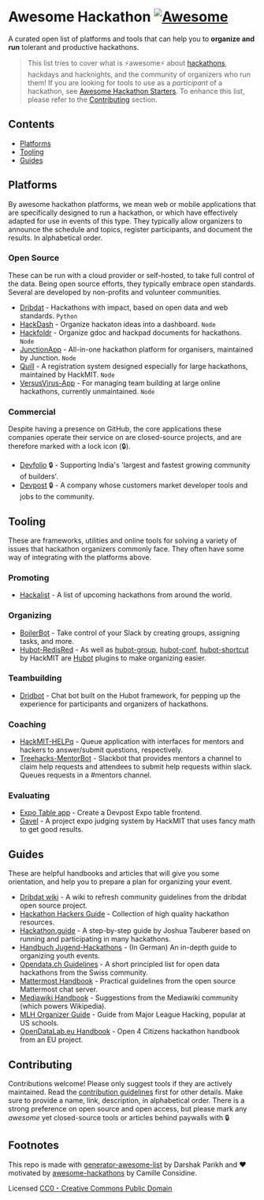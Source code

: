 # Awesome Hackathon [![Awesome](https://awesome.re/badge-flat2.svg)](https://awesome.re)

A curated open list of platforms and tools that can help you to **organize and run** tolerant and productive hackathons. 

> This list tries to cover what is ⚡️awesome⚡️ about [hackathons](https://en.wikipedia.org/wiki/Hackathon), hackdays and hacknights, and the community of organizers who run them! If you are looking for tools to use as a _participant_ of a hackathon, see [Awesome Hackathon Starters](https://github.com/geekcamp-ph/awesome-hackathon-starters). To enhance this list, please refer to the [Contributing](#Contributing) section.

## Contents

- [Platforms](#platforms)
- [Tooling](#tooling)
- [Guides](#guides)

## Platforms

By awesome hackathon platforms, we mean web or mobile applications that are specifically designed to run a hackathon, or which have effectively adapted for use in events of this type. They typically allow organizers to announce the schedule and topics, register participants, and document the results. In alphabetical order.

### Open Source

These can be run with a cloud provider or self-hosted, to take full control of the data. Being open source efforts, they typically embrace open standards. Several are developed by non-profits and volunteer communities.

- [Dribdat](https://github.com/dribdat/dribdat) - Hackathons with impact, based on open data and web standards. `Python`
- [HackDash](https://github.com/impronunciable/hackdash) - Organize hackaton ideas into a dashboard. `Node`
- [Hackfoldr](https://github.com/hackfoldr/hackfoldr) - Organize gdoc and hackpad documents for hackathons. `Node`
- [JunctionApp](https://github.com/hackjunction/JunctionApp) -  All-in-one hackathon platform for organisers, maintained by Junction. `Node`
- [Quill](https://github.com/techx/quill) - A registration system designed especially for large hackathons, maintained by HackMIT. `Node`
- [VersusVirus-App](https://github.com/VersusVirus-Hackathons/VersusVirus-App) - For managing team building at large online hackathons, currently unmaintained. `Node`

### Commercial

Despite having a presence on GitHub, the core applications these companies operate their service on are closed-source projects, and are therefore marked with a lock icon (🔒).

- [Devfolio](https://github.com/devfolioco) 🔒 - Supporting India's 'largest and fastest growing community of builders'.
- [Devpost](https://github.com/challengepost) 🔒 - A company whose customers market developer tools and jobs to the community.

## Tooling

These are frameworks, utilities and online tools for solving a variety of issues that hackathon organizers commonly face. They often have some way of integrating with the platforms above.  

### Promoting

- [Hackalist](https://github.com/Hackalist/Hackalist.github.io) -  A list of upcoming hackathons from around the world. 

### Organizing

- [BoilerBot](https://github.com/BoilerMake/boilerbot) - Take control of your Slack by creating groups, assigning tasks, and more.
- [Hubot-RedisRed](https://github.com/Detry322/hubot-redisred) - As well as [hubot-group](https://github.com/anishathalye/hubot-group), [hubot-conf](https://github.com/anishathalye/hubot-conf), [hubot-shortcut](https://github.com/anishathalye/hubot-shortcut) by HackMIT are [Hubot](https://hubot.github.com/) plugins to make organizing easier.

### Teambuilding

- [Dridbot](https://github.com/dribdat/dridbot) - Chat bot built on the Hubot framework, for pepping up the experience for participants and organizers of hackathons.

### Coaching

- [HackMIT-HELPq](https://github.com/ehzhang/helpq) - Queue application with interfaces for mentors and hackers to answer/submit questions, respectively.
- [Treehacks-MentorBot](https://github.com/TreeHacks/slack-mentorship) - Slackbot that provides mentors a channel to claim help requests and attendees to submit help requests within slack. Queues requests in a #mentors channel.

### Evaluating

- [Expo Table app](https://github.com/nealrs/expo#fork-destination-box) - Create a Devpost Expo table frontend.
- [Gavel](https://github.com/anishathalye/gavel) - A project expo judging system by HackMIT that uses fancy math to get good results.

## Guides

These are helpful handbooks and articles that will give you some orientation, and help you to prepare a plan for organizing your event.

- [Dribdat wiki](https://github.com/dribdat/docs/wiki) - A wiki to refresh community guidelines from the dribdat open source project.
- [Hackathon Hackers Guide](https://github.com/HackathonHackers/Hackathon-Resources/blob/master/RESOURCES.md) - Collection of high quality hackathon resources.
- [Hackathon.guide](https://github.com/JoshData/hackathon.guide) - A step-by-step guide by Joshua Tauberer based on running and participating in many hackathons.
- [Handbuch Jugend-Hackathons](https://handbuch.jugendhackt.de/) - (In German) An in-depth guide to organizing youth events.
- [Opendata.ch Guidelines](http://make.opendata.ch/wiki/information:rules) - A short principled list for open data hackathons from the Swiss community.
- [Mattermost Handbook](https://handbook.mattermost.com/contributors/contributors/how-to-run-a-hackathon) - Practical guidelines from the open source Mattermost chat server.
- [Mediawiki Handbook](https://www.mediawiki.org/wiki/Hackathons/Handbook) - Suggestions from the Mediawiki community (which powers Wikipedia).
- [MLH Organizer Guide](https://github.com/MLH/mlh-hackathon-organizer-guide) - Guide from Major League Hacking, popular at US schools.
- [OpenDataLab.eu Handbook](http://handbook.opendatalab.eu/) - Open 4 Citizens hackathon handbook from an EU project.

## Contributing

Contributions welcome! Please only suggest tools if they are actively maintained. Read the [contribution guidelines](contributing.md) first for other details. Make sure to provide a name, link, description, in alphabetical order. There is a strong preference on open source and open access, but please mark any _awesome_ yet closed-source tools or articles behind paywalls with 🔒

## Footnotes

This repo is made with [generator-awesome-list](https://github.com/dar5hak/generator-awesome-list) by Darshak Parikh and :heart: motivated by [awesome-hackathons](https://github.com/cconsidine/awesome-hackathons) by Camille Considine.

Licensed [CC0 - Creative Commons Public Domain](LICENSE)
